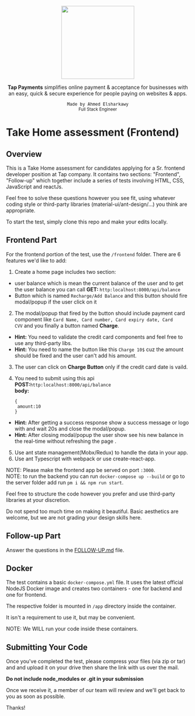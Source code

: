 <div align="center">
  <p>
    <img src="assets/logo_black.svg" width="200" />
  </p>
  <p>
    <span style="font-weight:bold">Tap Payments</span> simplifies online payment & acceptance for businesses with an easy, quick & secure experience for people paying on websites & apps.
  </p>
  <small>
    <kbd >Made by Ahmed Elsharkawy</kbd>
    <br/>
    Full Stack Engineer
  </small>
</div>

# Take Home assessment (Frontend)

## Overview

This is a Take Home assessment for candidates applying for a Sr. frontend developer
position at Tap company. It contains two sections: "Frontend", "Follow-up" which
together include a series of tests involving HTML, CSS, JavaScript and reactJs.

Feel free to solve these questions however you see fit, using whatever coding
style or third-party libraries (material-ui/ant-design/...) you think are appropriate.

To start the test, simply clone this repo and make your edits locally.

## Frontend Part

For the frontend portion of the test, use the `/frontend` folder. There are 6 features we'd like to add:

1. Create a home page includes two section:

<ul>
  <li>user balance which is mean the current balance of the user and to get the user balance you can call <b>GET: </b><code>http:localhost:8000/api/balance</code></li>
  <li>Button which is named <code>Recharge/Add Balance</code> and this button should fire modal/popup if the user click on it</li>
</ul>

2. The modal/popup that fired by the button should include payment card
   component like <code>Card Name, Card number, Card expiry date, Card
   CVV</code> and you finally a button named <b>Charge</b>.

<ul>
   <li><b>Hint:</b> You need to validate the credit card components and feel free to use any third-party libs.</li>
   <li><b>Hint:</b> You need to name the button like this <code>Charge 10$</code> cuz the amount should be fixed and the user can't add his amount.</li>
</ul>

3. The user can click on <b>Charge Button</b> only if the credit card date is
   vaild.

4. You need to submit using this api
   <b>POST:</b><code>http:localhost:8000/api/balance</code><br/>
   <b>body:</b>

   ```
   {
    amount:10
   }

   ```

<ul>
    <li><b>Hint:</b> After getting a success response show a success message or logo with and wait 20s and close the modal/popup.</li>
    <li><b>Hint:</b> After closing modal/popup the user show see his new balance in the real-time without refreshing the page .</li>
</ul>

5. Use ant state management(Mobx/Redux) to handle the data in your app.
6. Use ant Typescript with webpack or use create-react-app.

NOTE: Please make the frontend app be served on port `:3000`.
<br>
NOTE: to run the backend you can run `docker-compose up --build` or go to the
server folder add run `pm i && npm run start`.

Feel free to structure the code however you prefer and use third-party libraries at your discretion.

Do not spend too much time on making it beautiful. Basic aesthetics are welcome, but we are not
grading your design skills here.

## Follow-up Part

Answer the questions in the [FOLLOW-UP.md](./FOLLOW-UP.md) file.

## Docker

The test contains a basic `docker-compose.yml` file. It uses the latest official NodeJS
Docker image and creates two containers - one for backend and one for frontend.

The respective folder is mounted in `/app` directory inside the container.

It isn't a requirement to use it, but may be convenient.

NOTE: We WILL run your code inside these containers.

## Submitting Your Code

Once you've completed the test, please compress your files (via zip or tar) and
and upload it on your drive then share the link with us over the mail.

**Do not include node_modules or .git in your submission**

Once we receive it, a member of our team will review and we'll get back to you
as soon as possible.

Thanks!
